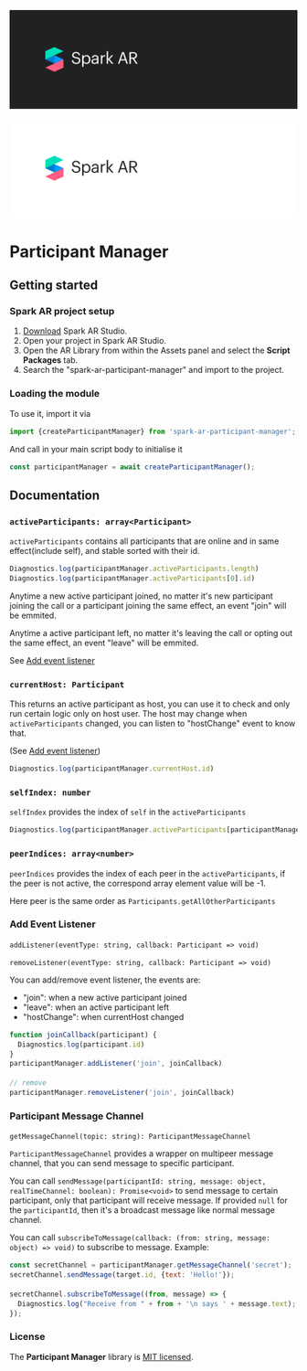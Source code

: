 ![Spark AR Studio](../documentation_src/SparkARDark.png#gh-dark-mode-only)

![Spark AR Studio](../documentation_src/SparkARLight.png#gh-light-mode-only)

# Participant Manager

## Getting started
### Spark AR project setup

1. <a href="https://sparkar.facebook.com/ar-studio/learn/documentation/downloads/" target="_blank">Download</a> Spark AR Studio.
2. Open your project in Spark AR Studio.
3. Open the AR Library from within the Assets panel and select the **Script Packages** tab.
4. Search the "spark-ar-participant-manager" and import to the project.

### Loading the module

To use it, import it via
```js
import {createParticipantManager} from 'spark-ar-participant-manager';
```

And call in your main script body to initialise it
```js
const participantManager = await createParticipantManager();
```

## Documentation

### `activeParticipants: array<Participant>`
`activeParticipants` contains all participants that are online and in same effect(include self), and stable sorted with their id.

```js
Diagnostics.log(participantManager.activeParticipants.length)
Diagnostics.log(participantManager.activeParticipants[0].id)
```

Anytime a new active participant joined, no matter it's new participant joining the call or a participant joining the same effect, an event "join" will be emmited.

Anytime a active participant left, no matter it's leaving the call or opting out the same effect, an event "leave" will be emmited.

See [Add event listener](#add-event-listener)

### `currentHost: Participant`
This returns an active participant as host, you can use it to check and only run certain logic only on host user. The host may change when `activeParticipants` changed, you can listen to "hostChange" event to know that.

(See [Add event listener](#add-event-listener))

```js
Diagnostics.log(participantManager.currentHost.id)
```

### `selfIndex: number`
`selfIndex` provides the index of `self` in the `activeParticipants`

```js
Diagnostics.log(participantManager.activeParticipants[participantManager.selfIndex].id === participantManager.self.id)
```

### `peerIndices: array<number>`
`peerIndices` provides the index of each peer in the `activeParticipants`, if the peer is not active, the correspond array element value will be -1.

Here peer is the same order as `Participants.getAllOtherParticipants`

### Add Event Listener
`addListener(eventType: string, callback: Participant => void)`

`removeListener(eventType: string, callback: Participant => void)`

You can add/remove event listener, the events are:

- "join": when a new active participant joined
- "leave": when an active participant left
- "hostChange": when currentHost changed

```js
function joinCallback(participant) {
  Diagnostics.log(participant.id)
}
participantManager.addListener('join', joinCallback)

// remove
participantManager.removeListener('join', joinCallback)

```

### Participant Message Channel
`getMessageChannel(topic: string): ParticipantMessageChannel`

`ParticipantMessageChannel` provides a wrapper on multipeer message channel, that you can send message to specific participant.

You can call `sendMessage(participantId: string, message: object, realTimeChannel: boolean): Promise<void>` to send message to certain participant, only that participant will receive message. If provided `null` for the `participantId`, then it's a broadcast message like normal message channel.

You can call `subscribeToMessage(callback: (from: string, message: object) => void)` to subscribe to message.
Example:

```js
const secretChannel = participantManager.getMessageChannel('secret');
secretChannel.sendMessage(target.id, {text: 'Hello!'});

secretChannel.subscribeToMessage((from, message) => {
  Diagnostics.log("Receive from " + from + '\n says ' + message.text);
});

```

### License

The **Participant Manager** library is [MIT licensed](./LICENSE).
